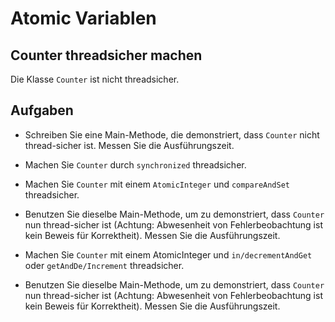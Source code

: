 # Atomic Variablen #

## Counter threadsicher machen ##

Die Klasse ``Counter`` ist nicht threadsicher.

## Aufgaben ##

* Schreiben Sie eine Main-Methode, die demonstriert, dass ``Counter`` nicht thread-sicher ist. Messen Sie die Ausführungszeit.
* Machen Sie ``Counter`` durch ``synchronized`` threadsicher. 

* Machen Sie ``Counter`` mit einem ``AtomicInteger`` und ``compareAndSet`` threadsicher.
* Benutzen Sie dieselbe Main-Methode, um zu demonstriert, dass ``Counter`` nun thread-sicher ist (Achtung: Abwesenheit von Fehlerbeobachtung ist kein Beweis für Korrektheit). Messen Sie die Ausführungszeit.

* Machen Sie ``Counter`` mit einem AtomicInteger und ``in/decrementAndGet`` oder ``getAndDe/Increment`` threadsicher.
* Benutzen Sie dieselbe Main-Methode, um zu demonstriert, dass ``Counter`` nun thread-sicher ist (Achtung: Abwesenheit von Fehlerbeobachtung ist kein Beweis für Korrektheit). Messen Sie die Ausführungszeit.